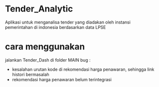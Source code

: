# Tender_Analytic
Aplikasi untuk menganalisa tender yang diadakan oleh instansi pemerintahan di indonesia berdasarkan data LPSE
# cara menggunakan
jalankan Tender_Dash di folder MAIN
bug :
- kesalahan urutan kode di rekomendasi harga penawaran, sehingga link histori bermasalah
- rekomendasi harga penawaran belum terintegrasi
